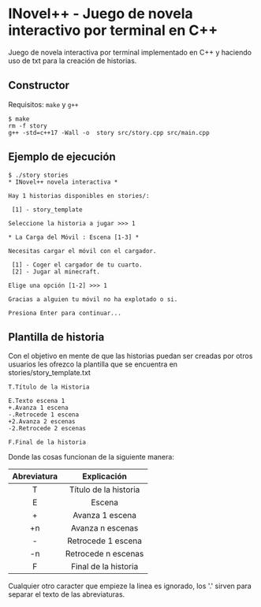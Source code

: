 # INovel++ - Juego de novela interactivo por terminal en C++

Juego de novela interactiva por terminal implementado en C++ y haciendo uso de txt para la creación de historias.

## Constructor

Requisitos: `make` y `g++`

    $ make
    rm -f story
    g++ -std=c++17 -Wall -o  story src/story.cpp src/main.cpp

## Ejemplo de ejecución

    $ ./story stories
    * INovel++ novela interactiva *

    Hay 1 historias disponibles en stories/:
    
     [1] - story_template

    Seleccione la historia a jugar >>> 1
    
    * La Carga del Móvil : Escena [1-3] *

    Necesitas cargar el móvil con el cargador.
    
     [1] - Coger el cargador de tu cuarto.
     [2] - Jugar al minecraft.

    Elige una opción [1-2] >>> 1

    Gracias a alguien tu móvil no ha explotado o si.

    Presiona Enter para continuar...

## Plantilla de historia

Con el objetivo en mente de que las historias puedan ser creadas por otros usuarios les ofrezco la plantilla que se encuentra en stories/story_template.txt

    T.Título de la Historia

    E.Texto escena 1
    +.Avanza 1 escena
    -.Retrocede 1 escena
    +2.Avanza 2 escenas
    -2.Retrocede 2 escenas

    F.Final de la historia

Donde las cosas funcionan de la siguiente manera:

| Abreviatura |      Explicación      |
| :---------: | :-------------------: |
|      T      | Título de la historia |
|      E      |        Escena         |
|      +      |    Avanza 1 escena    |
|     +n      |   Avanza n escenas    |
|      -      |  Retrocede 1 escena   |
|     -n      |  Retrocede n escenas  |
|      F      | Final de la historia  |

Cualquier otro caracter que empieze la linea es ignorado, los '.' sirven para separar el texto de las abreviaturas.
